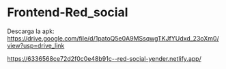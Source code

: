 # Frontend-Red_social

Descarga la apk: https://drive.google.com/file/d/1patoQ5e0A9MSsqwgTKJfYUdxd_23oXm0/view?usp=drive_link

https://6336568ce72d2f0c0e48b91c--red-social-yender.netlify.app/
